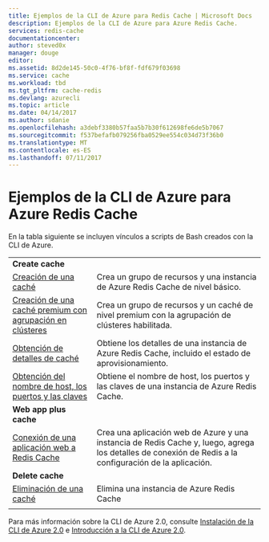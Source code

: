 ```yaml
---
title: Ejemplos de la CLI de Azure para Redis Cache | Microsoft Docs
description: Ejemplos de la CLI de Azure para Azure Redis Cache.
services: redis-cache
documentationcenter: 
author: steved0x
manager: douge
editor: 
ms.assetid: 8d2de145-50c0-4f76-bf8f-fdf679f03698
ms.service: cache
ms.workload: tbd
ms.tgt_pltfrm: cache-redis
ms.devlang: azurecli
ms.topic: article
ms.date: 04/14/2017
ms.author: sdanie
ms.openlocfilehash: a3debf3380b57faa5b7b30f612698fe6de5b7067
ms.sourcegitcommit: f537befafb079256fba0529ee554c034d73f36b0
ms.translationtype: MT
ms.contentlocale: es-ES
ms.lasthandoff: 07/11/2017
---
```

# <a name="azure-cli-samples-for-azure-redis-cache"></a>Ejemplos de la CLI de Azure para Azure Redis Cache

En la tabla siguiente se incluyen vínculos a scripts de Bash creados con la CLI de Azure.

| | |
|---|---|
|**Create cache**||
| [Creación de una caché](./scripts/create-cache.md) | Crea un grupo de recursos y una instancia de Azure Redis Cache de nivel básico. |
| [Creación de una caché premium con agrupación en clústeres](./scripts/create-premium-cache-cluster.md) | Crea un grupo de recursos y un caché de nivel premium con la agrupación de clústeres habilitada.|
| [Obtención de detalles de caché](./scripts/show-cache.md) | Obtiene los detalles de una instancia de Azure Redis Cache, incluido el estado de aprovisionamiento. |
| [Obtención del nombre de host, los puertos y las claves](./scripts/cache-keys-ports.md) | Obtiene el nombre de host, los puertos y las claves de una instancia de Azure Redis Cache. |
|**Web app plus cache**||
| [Conexión de una aplicación web a Redis Cache](./../app-service-web/scripts/app-service-cli-app-service-redis.md) | Crea una aplicación web de Azure y una instancia de Redis Cache y, luego, agrega los detalles de conexión de Redis a la configuración de la aplicación. |
|**Delete cache**||
| [Eliminación de una caché](./scripts/delete-cache.md) | Elimina una instancia de Azure Redis Cache  |
| | |

Para más información sobre la CLI de Azure 2.0, consulte [Instalación de la CLI de Azure 2.0](https://docs.microsoft.com/cli/azure/install-azure-cli) e [Introducción a la CLI de Azure 2.0](https://docs.microsoft.com/cli/azure/get-started-with-azure-cli).